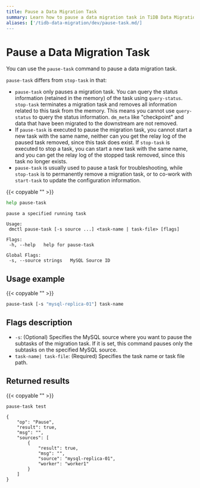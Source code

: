 ```yaml
---
title: Pause a Data Migration Task
summary: Learn how to pause a data migration task in TiDB Data Migration.
aliases: ['/tidb-data-migration/dev/pause-task.md/]
---
```


# Pause a Data Migration Task

You can use the `pause-task` command to pause a data migration task.

`pause-task` differs from `stop-task` in that:

- `pause-task` only pauses a migration task. You can query the status information (retained in the memory) of the task using `query-status`. `stop-task` terminates a migration task and removes all information related to this task from the memory. This means you cannot use `query-status` to query the status information. `dm_meta` like "checkpoint" and data that have been migrated to the downstream are not removed.
- If `pause-task` is executed to pause the migration task, you cannot start a new task with the same name, neither can you get the relay log of the paused task removed, since this task does exist. If `stop-task` is executed to stop a task, you can start a new task with the same name, and you can get the relay log of the stopped task removed, since this task no longer exists.
- `pause-task` is usually used to pause a task for troubleshooting, while `stop-task` is to permanently remove a migration task, or to co-work with `start-task` to update the configuration information.

{{< copyable "" >}}

```bash
help pause-task
```

```
pause a specified running task

Usage:
 dmctl pause-task [-s source ...] <task-name | task-file> [flags]

Flags:
 -h, --help   help for pause-task

Global Flags:
 -s, --source strings   MySQL Source ID
```

## Usage example

{{< copyable "" >}}

```bash
pause-task [-s "mysql-replica-01"] task-name
```

## Flags description

- `-s`: (Optional) Specifies the MySQL source where you want to pause the subtasks of the migration task. If it is set, this command pauses only the subtasks on the specified MySQL source.
- `task-name| task-file`: (Required) Specifies the task name or task file path.

## Returned results

{{< copyable "" >}}

```bash
pause-task test
```

```
{
    "op": "Pause",
    "result": true,
    "msg": "",
    "sources": [
        {
            "result": true,
            "msg": "",
            "source": "mysql-replica-01",
            "worker": "worker1"
        }
    ]
}
```